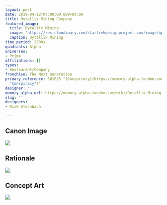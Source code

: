 ```yaml
---
layout: post
date: 2019-04-12T07:00:00.000+00:00
title: Dytallix Mining Company
featured_image:
  title: Dytallix Mining
  image: "https://res.cloudinary.com/startrekdesignproject-com/image/upload/v1555116882/DytallixMining.png"
  caption: Dytallix Mining
time_period: 2300s
quadrants: Alpha
universes:
- Prime
affiliations: []
types:
- Restaurant/Company
franchise: The Next Generation
primary_reference: S01E25 "[Conspiracy](https://memory-alpha.fandom.com/wiki/Conspiracy
  "Conspiracy")"
designer: ''
memory_alpha_url: https://memory-alpha.fandom.com/wiki/Dytallix_Mining_Company
slug: ''
designers:
- Rick Sternbach

---
```

## Canon Image

![](https://res.cloudinary.com/startrekdesignproject-com/image/upload/v1555116882/Dytallix_ScreenGrab.jpg)

## Rationale

![](https://res.cloudinary.com/startrekdesignproject-com/image/upload/v1558929344/Dytallix_Rationale.jpg)

## Concept Art

![](https://res.cloudinary.com/startrekdesignproject-com/image/upload/v1558928939/DytallixC0ncept.jpg)